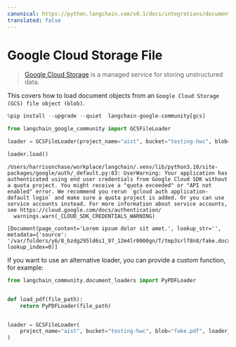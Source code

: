 ```yaml
---
canonical: https://python.langchain.com/v0.1/docs/integrations/document_loaders/google_cloud_storage_file
translated: false
---
```


# Google Cloud Storage File

>[Google Cloud Storage](https://en.wikipedia.org/wiki/Google_Cloud_Storage) is a managed service for storing unstructured data.

This covers how to load document objects from an `Google Cloud Storage (GCS) file object (blob)`.

```python
%pip install --upgrade --quiet  langchain-google-community[gcs]
```

```python
from langchain_google_community import GCSFileLoader
```

```python
loader = GCSFileLoader(project_name="aist", bucket="testing-hwc", blob="fake.docx")
```

```python
loader.load()
```

```output
/Users/harrisonchase/workplace/langchain/.venv/lib/python3.10/site-packages/google/auth/_default.py:83: UserWarning: Your application has authenticated using end user credentials from Google Cloud SDK without a quota project. You might receive a "quota exceeded" or "API not enabled" error. We recommend you rerun `gcloud auth application-default login` and make sure a quota project is added. Or you can use service accounts instead. For more information about service accounts, see https://cloud.google.com/docs/authentication/
  warnings.warn(_CLOUD_SDK_CREDENTIALS_WARNING)
```

```output
[Document(page_content='Lorem ipsum dolor sit amet.', lookup_str='', metadata={'source': '/var/folders/y6/8_bzdg295ld6s1_97_12m4lr0000gn/T/tmp3srlf8n8/fake.docx'}, lookup_index=0)]
```

If you want to use an alternative loader, you can provide a custom function, for example:

```python
from langchain_community.document_loaders import PyPDFLoader


def load_pdf(file_path):
    return PyPDFLoader(file_path)


loader = GCSFileLoader(
    project_name="aist", bucket="testing-hwc", blob="fake.pdf", loader_func=load_pdf
)
```